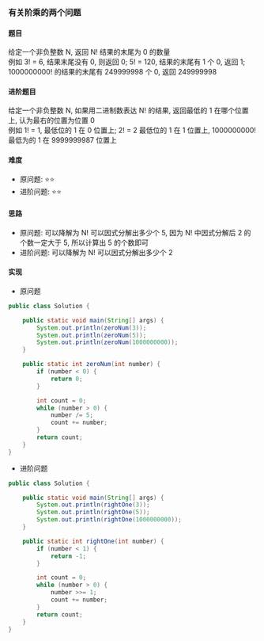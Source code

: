 ### 有关阶乘的两个问题

#### 题目
给定一个非负整数 N, 返回 N! 结果的末尾为 0 的数量  
例如 3! = 6, 结果末尾没有 0, 则返回 0; 5! = 120, 结果的末尾有 1 个 0, 返回 1; 1000000000! 的结果的末尾有 249999998 个 0, 返回 249999998

#### 进阶题目
给定一个非负整数 N, 如果用二进制数表达 N! 的结果, 返回最低的 1 在哪个位置上, 认为最右的位置为位置 0  
例如 1! = 1, 最低位的 1 在 0 位置上; 2! = 2 最低位的 1 在 1 位置上, 1000000000! 最低为的 1 在 9999999987 位置上

#### 难度
- 原问题: :star::star:
- 进阶问题: :star::star:

#### 思路
- 原问题: 可以降解为 N! 可以因式分解出多少个 5, 因为 N! 中因式分解后 2 的个数一定大于 5, 所以计算出 5 的个数即可
- 进阶问题: 可以降解为 N! 可以因式分解出多少个 2

#### 实现
- 原问题
```Java
public class Solution {

    public static void main(String[] args) {
        System.out.println(zeroNum(3));
        System.out.println(zeroNum(5));
        System.out.println(zeroNum(1000000000));
    }

    public static int zeroNum(int number) {
        if (number < 0) {
            return 0;
        }

        int count = 0;
        while (number > 0) {
            number /= 5;
            count += number;
        }
        return count;
    }
}
```
- 进阶问题
```Java
public class Solution {

    public static void main(String[] args) {
        System.out.println(rightOne(3));
        System.out.println(rightOne(5));
        System.out.println(rightOne(1000000000));
    }

    public static int rightOne(int number) {
        if (number < 1) {
            return -1;
        }

        int count = 0;
        while (number > 0) {
            number >>= 1;
            count += number;
        }
        return count;
    }
}
```
